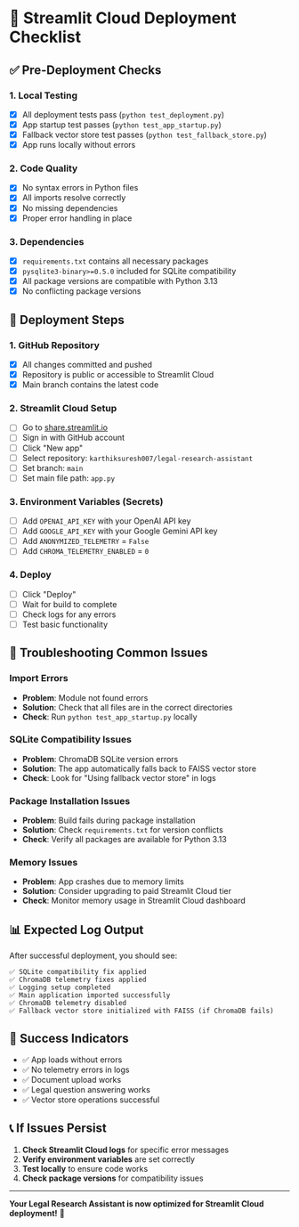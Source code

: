 # 🚀 Streamlit Cloud Deployment Checklist

## ✅ Pre-Deployment Checks

### 1. **Local Testing**
- [x] All deployment tests pass (`python test_deployment.py`)
- [x] App startup test passes (`python test_app_startup.py`)
- [x] Fallback vector store test passes (`python test_fallback_store.py`)
- [x] App runs locally without errors

### 2. **Code Quality**
- [x] No syntax errors in Python files
- [x] All imports resolve correctly
- [x] No missing dependencies
- [x] Proper error handling in place

### 3. **Dependencies**
- [x] `requirements.txt` contains all necessary packages
- [x] `pysqlite3-binary>=0.5.0` included for SQLite compatibility
- [x] All package versions are compatible with Python 3.13
- [x] No conflicting package versions

## 🎯 **Deployment Steps**

### 1. **GitHub Repository**
- [x] All changes committed and pushed
- [x] Repository is public or accessible to Streamlit Cloud
- [x] Main branch contains the latest code

### 2. **Streamlit Cloud Setup**
- [ ] Go to [share.streamlit.io](https://share.streamlit.io)
- [ ] Sign in with GitHub account
- [ ] Click "New app"
- [ ] Select repository: `karthiksuresh007/legal-research-assistant`
- [ ] Set branch: `main`
- [ ] Set main file path: `app.py`

### 3. **Environment Variables (Secrets)**
- [ ] Add `OPENAI_API_KEY` with your OpenAI API key
- [ ] Add `GOOGLE_API_KEY` with your Google Gemini API key
- [ ] Add `ANONYMIZED_TELEMETRY` = `False`
- [ ] Add `CHROMA_TELEMETRY_ENABLED` = `0`

### 4. **Deploy**
- [ ] Click "Deploy"
- [ ] Wait for build to complete
- [ ] Check logs for any errors
- [ ] Test basic functionality

## 🔧 **Troubleshooting Common Issues**

### **Import Errors**
- **Problem**: Module not found errors
- **Solution**: Check that all files are in the correct directories
- **Check**: Run `python test_app_startup.py` locally

### **SQLite Compatibility Issues**
- **Problem**: ChromaDB SQLite version errors
- **Solution**: The app automatically falls back to FAISS vector store
- **Check**: Look for "Using fallback vector store" in logs

### **Package Installation Issues**
- **Problem**: Build fails during package installation
- **Solution**: Check `requirements.txt` for version conflicts
- **Check**: Verify all packages are available for Python 3.13

### **Memory Issues**
- **Problem**: App crashes due to memory limits
- **Solution**: Consider upgrading to paid Streamlit Cloud tier
- **Check**: Monitor memory usage in Streamlit Cloud dashboard

## 📊 **Expected Log Output**

After successful deployment, you should see:
```
✅ SQLite compatibility fix applied
✅ ChromaDB telemetry fixes applied
✅ Logging setup completed
✅ Main application imported successfully
✅ ChromaDB telemetry disabled
✅ Fallback vector store initialized with FAISS (if ChromaDB fails)
```

## 🎉 **Success Indicators**

- ✅ App loads without errors
- ✅ No telemetry errors in logs
- ✅ Document upload works
- ✅ Legal question answering works
- ✅ Vector store operations successful

## 📞 **If Issues Persist**

1. **Check Streamlit Cloud logs** for specific error messages
2. **Verify environment variables** are set correctly
3. **Test locally** to ensure code works
4. **Check package versions** for compatibility issues

---

**Your Legal Research Assistant is now optimized for Streamlit Cloud deployment!** 🚀

